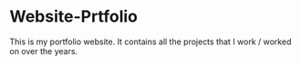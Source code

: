 # Website-Prtfolio
This is my portfolio website. It contains all the projects that I work / worked on over the years.
